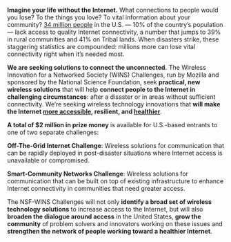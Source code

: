 **Imagine your life without the Internet.** What connections to people would you lose? To the things you love? To vital information about your community? [34 million people](https://www.fcc.gov/reports-research/reports/broadband-progress-reports/2016-broadband-progress-report) in the U.S. — 10% of the country’s population — lack access to quality Internet connectivity, a number that jumps to 39% in rural communities and 41% on Tribal lands. When disasters strike, these staggering statistics are compounded: millions more can lose vital connectivity right when it’s needed most.

**We are seeking solutions to connect the unconnected.** The Wireless Innovation for a Networked Society (WINS) Challenges, run by Mozilla and sponsored by the National Science Foundation, seek **practical, new wireless solutions** that will help **connect people to the Internet in challenging circumstances**: after a disaster or in areas without sufficient connectivity. We’re seeking wireless technology innovations that **will make the Internet [more accessible](https://ffp4g1ylyit3jdyti1hqcvtb-wpengine.netdna-ssl.com/wp-content/uploads/2017/03/IHPbriefs_openness_March_2017.pdf), resilient, and [healthier](https://internethealthreport.org/v01/)**.

**A total of $2 million in prize money** is available for U.S.-based entrants to one of two separate challenges:

**Off-The-Grid Internet Challenge**: Wireless solutions for communication that can be rapidly deployed in post-disaster situations where Internet access is unavailable or compromised.

**Smart-Community Networks Challenge**: Wireless solutions for communication that can be built on top of existing infrastructure to enhance Internet connectivity in communities that need greater access.

The NSF-WINS Challenges will not only **identify a broad set of wireless technology solutions** to increase access to the Internet, but will also **broaden the dialogue around access** in the United States, **grow the community** of problem solvers and innovators working on these issues and **strengthen the network of people working toward a healthier Internet**.
